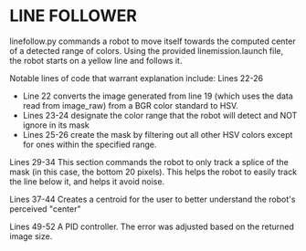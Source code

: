 # LINE FOLLOWER 

linefollow.py commands a robot to move itself towards the computed center of a detected range of colors. Using the provided linemission.launch file, the robot starts on a yellow line and follows it.

Notable lines of code that warrant explanation include:
Lines 22-26
- Line 22 converts the image generated from line 19 (which uses the data read from image_raw) from a BGR color standard to HSV.
- Lines 23-24 designate the color range that the robot will detect and NOT ignore in its mask
- Lines 25-26 create the mask by filtering out all other HSV colors except for ones within the specified range.

Lines 29-34
This section commands the robot to only track a splice of the mask (in this case, the bottom 20 pixels). This helps the robot to easily track the line below it, and helps it avoid noise.

Lines 37-44
Creates a centroid for the user to better understand the robot's perceived "center"

Lines 49-52
A PID controller. The error was adjusted based on the returned image size. 

